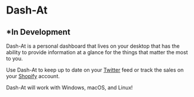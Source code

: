 # Dash-At

## ***In Development**

Dash-At is a personal dashboard that lives on your desktop that has the ability to provide information at a glance for the things that matter the most to you.

Use Dash-At to keep up to date on your [Twitter](https://twitter.com/) feed or track the sales on your [Shopify](https://shopify.com/) account.

Dash-At will work with Windows, macOS, and Linux!
